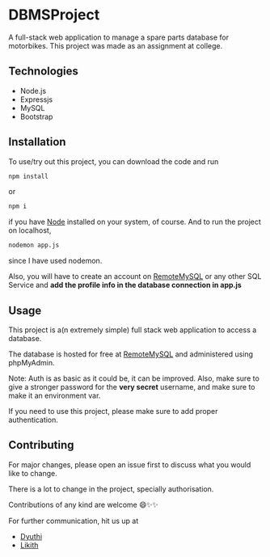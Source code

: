 # DBMSProject
A full-stack web application to manage a spare parts database for motorbikes.
This project was made as an assignment at college.

## Technologies
* Node.js
* Expressjs
* MySQL
* Bootstrap

## Installation
To use/try out this project, you can download the code and run 
```bash
npm install
```
or
```bash
npm i
``` 
if you have [Node](https://nodejs.org/en/download/) installed on your system, of course.
And to run the project on localhost,
```bash
nodemon app.js
```
since I have used nodemon.

Also, you will have to create an account on [RemoteMySQL](http://remotemysql.com) or any other SQL Service and **add the profile info in the database connection in app.js**

## Usage
This project is a(n extremely simple) full stack web application to access a database.

The database is hosted for free at [RemoteMySQL](http://remotemysql.com) and administered using phpMyAdmin.

Note: Auth is as basic as it could be, it can be improved. Also, make sure to give a stronger password for the **very secret** username, and make sure to make it an environment var.

If you need to use this project, please make sure to add proper authentication.



## Contributing
For major changes, please open an issue first to discuss what you would like to change.

There is a lot to change in the project, specially authorisation. 

Contributions of any kind are welcome 😄✨✨

For further communication, hit us up at 
* [Dyuthi](mailto:nityaa55@gmail.com)
* [Likith](mailto:likithsrinath2000@gmail.com)
